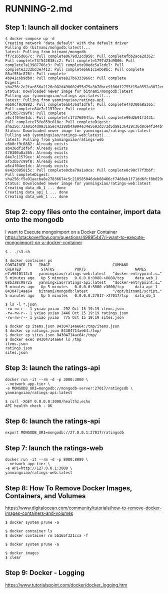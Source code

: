 # RUNNING-2.md

## Step 1: launch all docker containers 
```
$ docker-compose up -d
Creating network "data_default" with the default driver
Pulling db (bitnami/mongodb:latest)...
latest: Pulling from bitnami/mongodb
ff7c165d667c: Pull complete0679d32cd958: Pull completefbb2ace2d362: Pull complete73f542838cc2: Pull complete1797d23d9806: Pull complete7a13987766c3: Pull complete90edc5a7cdc7: Pull complete3332bd3e7412: Pull complete6661c1eb68bc: Pull complete
88af55bc876f: Pull complete
4b941c6b9db0: Pull complete817b6333966c: Pull complete
Digest: sha256:2e2fac656a2126c082d490002d55d75a3b70bce9106df2755f15a0552a3072ed
Status: Downloaded newer image for bitnami/mongodb:latest
Pulling api (yanmingxiao/ratings-api:latest)...
latest: Pulling from yanmingxiao/ratings-api
e6b0cf9c0882: Pull completeab436df1df6f: Pull complete470300a8a365: Pull complete84e7c11579ee: Pull complete
af53b57c99f8: Pull complete
a6c4f04ee1dc: Pull completefc17376094fa: Pull complete99d2b91f3431: Pull complete75fe859c010e: Pull completeDigest: sha256:72a01c4d0931a5ec43288b4a994e34e5693d372d5da9136429c36d8ce4f244bf
Status: Downloaded newer image for yanmingxiao/ratings-api:latest
Pulling web (yanmingxiao/ratings-web:latest)...
latest: Pulling from yanmingxiao/ratings-web
e6b0cf9c0882: Already exists
ab436df1df6f: Already exists
470300a8a365: Already exists
84e7c11579ee: Already exists
af53b57c99f8: Already exists
a6c4f04ee1dc: Already exists
8e42c085815c: Pull complete0cba70a1a9ca: Pull complete0c98c77f3b6f: Pull completeDigest: sha256:f5a91aacba8e27836674c5c218585046deb88466cf7488eb1f71dd6fcf8b029d
Status: Downloaded newer image for yanmingxiao/ratings-web:latest
Creating data_db_1 ... done
Creating data_api_1 ... done
Creating data_web_1 ... done
```

## Step 2: copy files onto the container, import data onto the mongodb

I want to Execute mongoimport on a Docker Container
https://stackoverflow.com/questions/49895447/i-want-to-execute-mongoimport-on-a-docker-container
```
$ . ./s3.sh

```

```
$ docker container ps
CONTAINER ID   IMAGE                            COMMAND                  CREATED         STATUS         PORTS                      NAMES
e7a9610112c8   yanmingxiao/ratings-web:latest   "docker-entrypoint.s…"   5 minutes ago   Up 5 minutes   0.0.0.0:8080->8080/tcp     data_web_1
68b3a8c9872a   yanmingxiao/ratings-api:latest   "docker-entrypoint.s…"   5 minutes ago   Up 5 minutes   0.0.0.0:3000->3000/tcp     data_api_1
84304714ae64   bitnami/mongodb:latest           "/opt/bitnami/script…"   5 minutes ago   Up 5 minutes   0.0.0.0:27017->27017/tcp   data_db_1

$ ls -l *.json
-rw-rw-r-- 1 yxiao yxiao  292 Oct 15 19:19 items.json
-rw-rw-r-- 1 yxiao yxiao 2446 Oct 15 19:19 ratings.json
-rw-rw-r-- 1 yxiao yxiao  775 Oct 15 19:19 sites.json

$ docker cp items.json 84304714ae64:/tmp/items.json
$ docker cp ratings.json 84304714ae64:/tmp/
$ docker cp sites.json 84304714ae64:/tmp/
$ docker exec 84304714ae64 ls /tmp
items.json
ratings.json
sites.json

```


## Step 3: launch the ratings-api
```
docker run -it --rm -d -p 3000:3000 \
--network app-tier \
-e MONGODB_URI=mongodb://mongodb-server:27017/ratingsdb \
yanmingxiao/ratings-api:latest

$ curl -XGET 0.0.0.0:3000/healthz;echo
API health check - OK
```

## Step 6: launch the ratings-api
```
export MONGODB_URI=mongodb://27.0.0.1:27017/ratingsdb

```

## Step 7: launch the ratings-web
```
docker run -it --rm -d -p 8080:8080 \
--network app-tier \
-e API=http://127.0.0.1:3000 \
yanmingxiao/ratings-web:latest

```
## Step 8: How To Remove Docker Images, Containers, and Volumes

https://www.digitalocean.com/community/tutorials/how-to-remove-docker-images-containers-and-volumes

```
$ docker system prune -a

$ docker container ls
$ docker container rm 5b165f321cca -f

$ docker system prune -a

$ docker images
$ clear
```



## Step 9: Docker - Logging
https://www.tutorialspoint.com/docker/docker_logging.htm

